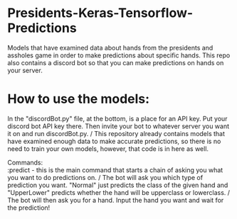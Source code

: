 # Presidents-Keras-Tensorflow-Predictions
Models that have examined data about hands from the presidents and assholes game in order to make predictions about specific hands. This repo also contains a discord bot so that you can make predictions on hands on your server.

# How to use the models:
In the "discordBot.py" file, at the bottom, is a place for an API key. Put your discord bot API key there. Then invite your bot to whatever server you want it on and run discordBot.py.
/
This repository already contains models that have examined enough data to make accurate predictions, so there is no need to train your own models, however, that code is in here as well.

Commands:
\
:predict - this is the main command that starts a chain of asking you what you want to do predictions on.
/
The bot will ask you which type of prediction you want. "Normal" just predicts the class of the given hand and "UpperLower" predicts whether the hand will be upperclass or lowerclass.
/
The bot will then ask you for a hand. Input the hand you want and wait for the prediction!
